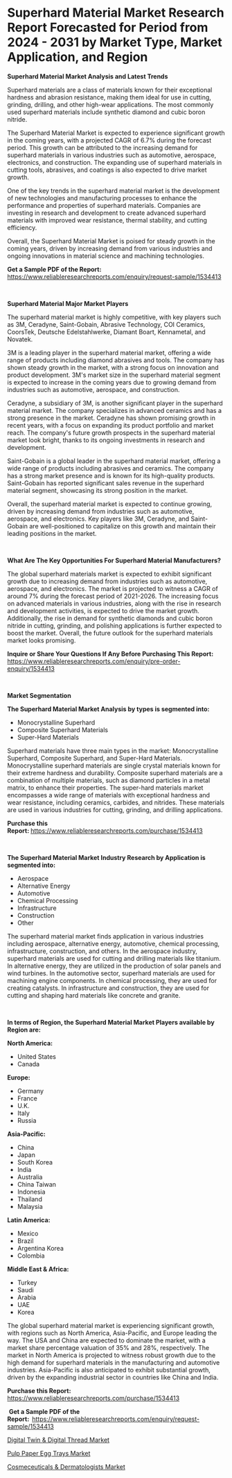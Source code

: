 <p><h1>Superhard Material Market Research Report Forecasted for Period from 2024 -  2031 by Market Type, Market Application, and Region</h1></p><p><strong>Superhard Material Market Analysis and Latest Trends</strong></p>
<p><p>Superhard materials are a class of materials known for their exceptional hardness and abrasion resistance, making them ideal for use in cutting, grinding, drilling, and other high-wear applications. The most commonly used superhard materials include synthetic diamond and cubic boron nitride.</p><p>The Superhard Material Market is expected to experience significant growth in the coming years, with a projected CAGR of 6.7% during the forecast period. This growth can be attributed to the increasing demand for superhard materials in various industries such as automotive, aerospace, electronics, and construction. The expanding use of superhard materials in cutting tools, abrasives, and coatings is also expected to drive market growth.</p><p>One of the key trends in the superhard material market is the development of new technologies and manufacturing processes to enhance the performance and properties of superhard materials. Companies are investing in research and development to create advanced superhard materials with improved wear resistance, thermal stability, and cutting efficiency.</p><p>Overall, the Superhard Material Market is poised for steady growth in the coming years, driven by increasing demand from various industries and ongoing innovations in material science and machining technologies.</p></p>
<p><strong>Get a Sample PDF of the Report:&nbsp;</strong> <a href="https://www.reliableresearchreports.com/enquiry/request-sample/1534413">https://www.reliableresearchreports.com/enquiry/request-sample/1534413</a></p>
<p>&nbsp;</p>
<p><strong>Superhard Material Major Market Players</strong></p>
<p><p>The superhard material market is highly competitive, with key players such as 3M, Ceradyne, Saint-Gobain, Abrasive Technology, COI Ceramics, CoorsTek, Deutsche Edelstahlwerke, Diamant Boart, Kennametal, and Novatek. </p><p>3M is a leading player in the superhard material market, offering a wide range of products including diamond abrasives and tools. The company has shown steady growth in the market, with a strong focus on innovation and product development. 3M's market size in the superhard material segment is expected to increase in the coming years due to growing demand from industries such as automotive, aerospace, and construction.</p><p>Ceradyne, a subsidiary of 3M, is another significant player in the superhard material market. The company specializes in advanced ceramics and has a strong presence in the market. Ceradyne has shown promising growth in recent years, with a focus on expanding its product portfolio and market reach. The company's future growth prospects in the superhard material market look bright, thanks to its ongoing investments in research and development.</p><p>Saint-Gobain is a global leader in the superhard material market, offering a wide range of products including abrasives and ceramics. The company has a strong market presence and is known for its high-quality products. Saint-Gobain has reported significant sales revenue in the superhard material segment, showcasing its strong position in the market.</p><p>Overall, the superhard material market is expected to continue growing, driven by increasing demand from industries such as automotive, aerospace, and electronics. Key players like 3M, Ceradyne, and Saint-Gobain are well-positioned to capitalize on this growth and maintain their leading positions in the market.</p></p>
<p>&nbsp;</p>
<p><strong>What Are The Key Opportunities For Superhard Material Manufacturers?</strong></p>
<p><p>The global superhard materials market is expected to exhibit significant growth due to increasing demand from industries such as automotive, aerospace, and electronics. The market is projected to witness a CAGR of around 7% during the forecast period of 2021-2026. The increasing focus on advanced materials in various industries, along with the rise in research and development activities, is expected to drive the market growth. Additionally, the rise in demand for synthetic diamonds and cubic boron nitride in cutting, grinding, and polishing applications is further expected to boost the market. Overall, the future outlook for the superhard materials market looks promising.</p></p>
<p><strong>Inquire or Share Your Questions If Any Before Purchasing This Report:</strong> <a href="https://www.reliableresearchreports.com/enquiry/pre-order-enquiry/1534413">https://www.reliableresearchreports.com/enquiry/pre-order-enquiry/1534413</a></p>
<p>&nbsp;</p>
<p><strong>Market Segmentation</strong></p>
<p><strong>The Superhard Material Market Analysis by types is segmented into:</strong></p>
<p><ul><li>Monocrystalline Superhard</li><li>Composite Superhard Materials</li><li>Super-Hard Materials</li></ul></p>
<p><p>Superhard materials have three main types in the market: Monocrystalline Superhard, Composite Superhard, and Super-Hard Materials. Monocrystalline superhard materials are single crystal materials known for their extreme hardness and durability. Composite superhard materials are a combination of multiple materials, such as diamond particles in a metal matrix, to enhance their properties. The super-hard materials market encompasses a wide range of materials with exceptional hardness and wear resistance, including ceramics, carbides, and nitrides. These materials are used in various industries for cutting, grinding, and drilling applications.</p></p>
<p><strong>Purchase this Report:&nbsp;</strong><a href="https://www.reliableresearchreports.com/purchase/1534413">https://www.reliableresearchreports.com/purchase/1534413</a></p>
<p>&nbsp;</p>
<p><strong>The Superhard Material Market Industry Research by Application is segmented into:</strong></p>
<p><ul><li>Aerospace</li><li>Alternative Energy</li><li>Automotive</li><li>Chemical Processing</li><li>Infrastructure</li><li>Construction</li><li>Other</li></ul></p>
<p><p>The superhard material market finds application in various industries including aerospace, alternative energy, automotive, chemical processing, infrastructure, construction, and others. In the aerospace industry, superhard materials are used for cutting and drilling materials like titanium. In alternative energy, they are utilized in the production of solar panels and wind turbines. In the automotive sector, superhard materials are used for machining engine components. In chemical processing, they are used for creating catalysts. In infrastructure and construction, they are used for cutting and shaping hard materials like concrete and granite.</p></p>
<p>&nbsp;</p>
<p><strong>In terms of Region, the Superhard Material Market Players available by Region are:</strong></p>
<p>
    <p> <strong> North America: </strong>
        <ul>
            <li>United States</li>
            <li>Canada</li>
        </ul>
        </p> 
    <p> <strong> Europe: </strong>
        <ul>
            <li>Germany</li>
            <li>France</li>
            <li>U.K.</li>
            <li>Italy</li>
            <li>Russia</li>
        </ul>
        </p> 
    <p> <strong> Asia-Pacific: </strong>
        <ul>
            <li>China</li>
            <li>Japan</li>
            <li>South Korea</li>
            <li>India</li>
            <li>Australia</li>
            <li>China Taiwan</li>
            <li>Indonesia</li>
            <li>Thailand</li>
            <li>Malaysia</li>
        </ul>
        </p> 
    <p> <strong> Latin America: </strong>
        <ul>
            <li>Mexico</li>
            <li>Brazil</li>
            <li>Argentina Korea</li>
            <li>Colombia</li>
        </ul>
        </p> 
    <p> <strong> Middle East & Africa: </strong>
        <ul>
            <li>Turkey</li>
            <li>Saudi</li>
            <li>Arabia</li>
            <li>UAE</li>
            <li>Korea</li>
        </ul>
    </p>
    </p>
<p><p>The global superhard material market is experiencing significant growth, with regions such as North America, Asia-Pacific, and Europe leading the way. The USA and China are expected to dominate the market, with a market share percentage valuation of 35% and 28%, respectively. The market in North America is projected to witness robust growth due to the high demand for superhard materials in the manufacturing and automotive industries. Asia-Pacific is also anticipated to exhibit substantial growth, driven by the expanding industrial sector in countries like China and India.</p></p>
<p><strong>Purchase this Report: </strong><a href="https://www.reliableresearchreports.com/purchase/1534413">https://www.reliableresearchreports.com/purchase/1534413</a></p>
<p>&nbsp;<strong>Get a Sample PDF of the Report:&nbsp;&nbsp;</strong><a href="https://www.reliableresearchreports.com/enquiry/request-sample/1534413">https://www.reliableresearchreports.com/enquiry/request-sample/1534413</a></p>
<p><strong></strong></p>
<p><p><a href="https://view.publitas.com/reportprime-1/digital-twin-digital-thread-market-offers-provide-insightful-data-for-the-time-period-from-2023-to-2030-and-also-provide-analysis-based-on-application-type-and-region/">Digital Twin & Digital Thread Market</a></p><p><a href="https://view.publitas.com/reportprime-1/pulp-paper-egg-trays-market-size-evaluating-its-market-trends-growth-and-projections-2023-2030/">Pulp Paper Egg Trays Market</a></p><p><a href="https://view.publitas.com/reportprime-1/cosmeceuticals-dermatologists-market-research-report-forecasted-for-period-from-2023-2030-by-market-type-market-application-and-region/">Cosmeceuticals & Dermatologists Market</a></p></p>